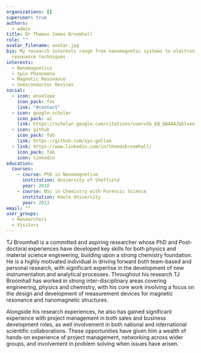 ```yaml
---
organizations: []
superuser: true
authors:
  - admin
title: Dr Thomas James Broomhall
role: ""
avatar_filename: avatar.jpg
bio: My research interests range from nanomagnetic systems to electron spin
  resonance techniques
interests:
  - Nanomagnetics
  - Spin Phenomena
  - Magnetic Resonance
  - Semiconductor Devices
social:
  - icon: envelope
    icon_pack: fas
    link: "#contact"
  - icon: google-scholar
    icon_pack: ai
    link: https://scholar.google.com/citations?user=Sk_EQ_QAAAAJ&hl=en
  - icon: github
    icon_pack: fab
    link: https://github.com/sys-gellan
  - link: https://www.linkedin.com/in/thomasbroomhall/
    icon_pack: fab
    icon: linkedin
education:
  courses:
    - course: PhD in Nanomagnetism
      institution: University of Sheffield
      year: 2018
    - course: BSc in Chemistry with Forensic Science
      institution: Keele University
      year: 2013
email: ""
user_groups:
  - Researchers
  - Visitors
---
```


TJ Broomhall is a committed and aspiring researcher whose PhD and Post-doctoral experiences have developed key skills for both physics and material science engineering, building upon a strong chemistry foundation. He is a highly motivated individual in driving forward both team-based and personal research, with significant expertise in the development of new instrumentation and analytical processes. Throughout his research TJ Broomhall has worked in strong inter-disciplinary areas covering engineering, physics and chemistry, with his core work involving a focus on the design and development of measurement devices for magnetic resonance and nanomagnetic structures.

Alongside his research experiences, he also has gained significant experience with project management in both sales and business development roles, as well involvement in both national and international scientific collaborations. These opportunities have given him a wealth of hands-on experience of project management, networking across wider groups, and involvement in problem solving when issues have arisen.
